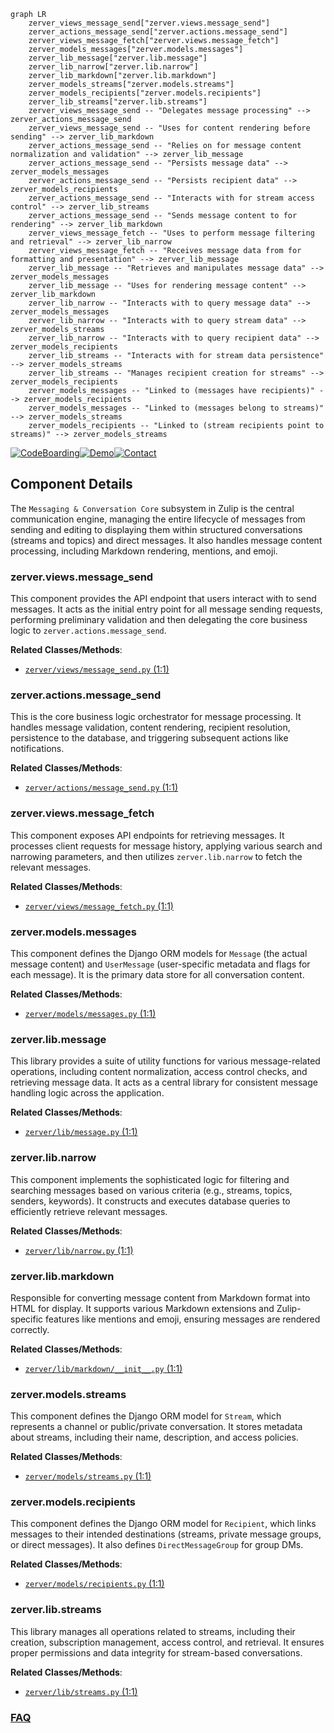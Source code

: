 ```mermaid
graph LR
    zerver_views_message_send["zerver.views.message_send"]
    zerver_actions_message_send["zerver.actions.message_send"]
    zerver_views_message_fetch["zerver.views.message_fetch"]
    zerver_models_messages["zerver.models.messages"]
    zerver_lib_message["zerver.lib.message"]
    zerver_lib_narrow["zerver.lib.narrow"]
    zerver_lib_markdown["zerver.lib.markdown"]
    zerver_models_streams["zerver.models.streams"]
    zerver_models_recipients["zerver.models.recipients"]
    zerver_lib_streams["zerver.lib.streams"]
    zerver_views_message_send -- "Delegates message processing" --> zerver_actions_message_send
    zerver_views_message_send -- "Uses for content rendering before sending" --> zerver_lib_markdown
    zerver_actions_message_send -- "Relies on for message content normalization and validation" --> zerver_lib_message
    zerver_actions_message_send -- "Persists message data" --> zerver_models_messages
    zerver_actions_message_send -- "Persists recipient data" --> zerver_models_recipients
    zerver_actions_message_send -- "Interacts with for stream access control" --> zerver_lib_streams
    zerver_actions_message_send -- "Sends message content to for rendering" --> zerver_lib_markdown
    zerver_views_message_fetch -- "Uses to perform message filtering and retrieval" --> zerver_lib_narrow
    zerver_views_message_fetch -- "Receives message data from for formatting and presentation" --> zerver_lib_message
    zerver_lib_message -- "Retrieves and manipulates message data" --> zerver_models_messages
    zerver_lib_message -- "Uses for rendering message content" --> zerver_lib_markdown
    zerver_lib_narrow -- "Interacts with to query message data" --> zerver_models_messages
    zerver_lib_narrow -- "Interacts with to query stream data" --> zerver_models_streams
    zerver_lib_narrow -- "Interacts with to query recipient data" --> zerver_models_recipients
    zerver_lib_streams -- "Interacts with for stream data persistence" --> zerver_models_streams
    zerver_lib_streams -- "Manages recipient creation for streams" --> zerver_models_recipients
    zerver_models_messages -- "Linked to (messages have recipients)" --> zerver_models_recipients
    zerver_models_messages -- "Linked to (messages belong to streams)" --> zerver_models_streams
    zerver_models_recipients -- "Linked to (stream recipients point to streams)" --> zerver_models_streams
```
[![CodeBoarding](https://img.shields.io/badge/Generated%20by-CodeBoarding-9cf?style=flat-square)](https://github.com/CodeBoarding/CodeBoarding)[![Demo](https://img.shields.io/badge/Try%20our-Demo-blue?style=flat-square)](https://www.codeboarding.org/demo)[![Contact](https://img.shields.io/badge/Contact%20us%20-%20contact@codeboarding.org-lightgrey?style=flat-square)](mailto:contact@codeboarding.org)

## Component Details

The `Messaging & Conversation Core` subsystem in Zulip is the central communication engine, managing the entire lifecycle of messages from sending and editing to displaying them within structured conversations (streams and topics) and direct messages. It also handles message content processing, including Markdown rendering, mentions, and emoji.

### zerver.views.message_send
This component provides the API endpoint that users interact with to send messages. It acts as the initial entry point for all message sending requests, performing preliminary validation and then delegating the core business logic to `zerver.actions.message_send`.


**Related Classes/Methods**:

- <a href="https://github.com/zulip/zulip/blob/master/zerver/views/message_send.py#L1-L1" target="_blank" rel="noopener noreferrer">`zerver/views/message_send.py` (1:1)</a>


### zerver.actions.message_send
This is the core business logic orchestrator for message processing. It handles message validation, content rendering, recipient resolution, persistence to the database, and triggering subsequent actions like notifications.


**Related Classes/Methods**:

- <a href="https://github.com/zulip/zulip/blob/master/zerver/actions/message_send.py#L1-L1" target="_blank" rel="noopener noreferrer">`zerver/actions/message_send.py` (1:1)</a>


### zerver.views.message_fetch
This component exposes API endpoints for retrieving messages. It processes client requests for message history, applying various search and narrowing parameters, and then utilizes `zerver.lib.narrow` to fetch the relevant messages.


**Related Classes/Methods**:

- <a href="https://github.com/zulip/zulip/blob/master/zerver/views/message_fetch.py#L1-L1" target="_blank" rel="noopener noreferrer">`zerver/views/message_fetch.py` (1:1)</a>


### zerver.models.messages
This component defines the Django ORM models for `Message` (the actual message content) and `UserMessage` (user-specific metadata and flags for each message). It is the primary data store for all conversation content.


**Related Classes/Methods**:

- <a href="https://github.com/zulip/zulip/blob/master/zerver/models/messages.py#L1-L1" target="_blank" rel="noopener noreferrer">`zerver/models/messages.py` (1:1)</a>


### zerver.lib.message
This library provides a suite of utility functions for various message-related operations, including content normalization, access control checks, and retrieving message data. It acts as a central library for consistent message handling logic across the application.


**Related Classes/Methods**:

- <a href="https://github.com/zulip/zulip/blob/master/zerver/lib/message.py#L1-L1" target="_blank" rel="noopener noreferrer">`zerver/lib/message.py` (1:1)</a>


### zerver.lib.narrow
This component implements the sophisticated logic for filtering and searching messages based on various criteria (e.g., streams, topics, senders, keywords). It constructs and executes database queries to efficiently retrieve relevant messages.


**Related Classes/Methods**:

- <a href="https://github.com/zulip/zulip/blob/master/zerver/lib/narrow.py#L1-L1" target="_blank" rel="noopener noreferrer">`zerver/lib/narrow.py` (1:1)</a>


### zerver.lib.markdown
Responsible for converting message content from Markdown format into HTML for display. It supports various Markdown extensions and Zulip-specific features like mentions and emoji, ensuring messages are rendered correctly.


**Related Classes/Methods**:

- <a href="https://github.com/zulip/zulip/blob/master/zerver/lib/markdown/__init__.py#L1-L1" target="_blank" rel="noopener noreferrer">`zerver/lib/markdown/__init__.py` (1:1)</a>


### zerver.models.streams
This component defines the Django ORM model for `Stream`, which represents a channel or public/private conversation. It stores metadata about streams, including their name, description, and access policies.


**Related Classes/Methods**:

- <a href="https://github.com/zulip/zulip/blob/master/zerver/models/streams.py#L1-L1" target="_blank" rel="noopener noreferrer">`zerver/models/streams.py` (1:1)</a>


### zerver.models.recipients
This component defines the Django ORM model for `Recipient`, which links messages to their intended destinations (streams, private message groups, or direct messages). It also defines `DirectMessageGroup` for group DMs.


**Related Classes/Methods**:

- <a href="https://github.com/zulip/zulip/blob/master/zerver/models/recipients.py#L1-L1" target="_blank" rel="noopener noreferrer">`zerver/models/recipients.py` (1:1)</a>


### zerver.lib.streams
This library manages all operations related to streams, including their creation, subscription management, access control, and retrieval. It ensures proper permissions and data integrity for stream-based conversations.


**Related Classes/Methods**:

- <a href="https://github.com/zulip/zulip/blob/master/zerver/lib/streams.py#L1-L1" target="_blank" rel="noopener noreferrer">`zerver/lib/streams.py` (1:1)</a>




### [FAQ](https://github.com/CodeBoarding/GeneratedOnBoardings/tree/main?tab=readme-ov-file#faq)